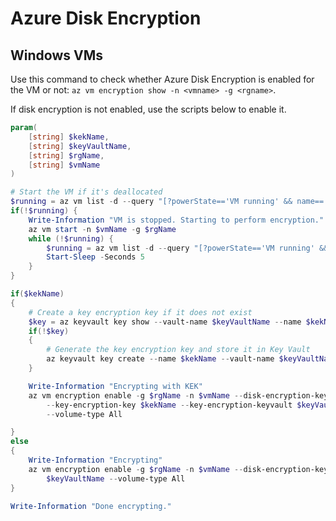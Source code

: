 ﻿# Azure Disk Encryption 

## Windows VMs

Use this command to check whether Azure Disk Encryption is enabled for the VM or not: `az vm encryption show -n <vmname> -g <rgname>`.

If disk encryption is not enabled, use the scripts below to enable it.
```powershell
param(
    [string] $kekName,
    [string] $keyVaultName,
    [string] $rgName,
    [string] $vmName
)

# Start the VM if it's deallocated
$running = az vm list -d --query "[?powerState=='VM running' && name=='$($vmName)']" | ConvertFrom-Json
if(!$running) {
    Write-Information "VM is stopped. Starting to perform encryption."
    az vm start -n $vmName -g $rgName
    while (!$running) {
        $running = az vm list -d --query "[?powerState=='VM running' && name=='$($vmName)']" | ConvertFrom-Json
        Start-Sleep -Seconds 5
    }
}

if($kekName)
{
    # Create a key encryption key if it does not exist
    $key = az keyvault key show --vault-name $keyVaultName --name $kekName
    if(!$key)
    {
        # Generate the key encryption key and store it in Key Vault
        az keyvault key create --name $kekName --vault-name $keyVaultName --kty RSA
    }

    Write-Information "Encrypting with KEK"
    az vm encryption enable -g $rgName -n $vmName --disk-encryption-keyvault $keyVaultName `
        --key-encryption-key $kekName --key-encryption-keyvault $keyVaultName `
        --volume-type All

}
else
{
    Write-Information "Encrypting"
    az vm encryption enable -g $rgName -n $vmName --disk-encryption-keyvault `
        $keyVaultName --volume-type All
}

Write-Information "Done encrypting."
```
